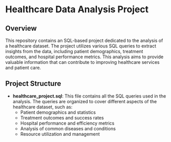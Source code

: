 # **Healthcare Data Analysis Project**

## Overview
This repository contains an SQL-based project dedicated to the analysis of a healthcare dataset. The project utilizes various SQL queries to extract insights from the data, including patient demographics, treatment outcomes, and hospital performance metrics. This analysis aims to provide valuable information that can contribute to improving healthcare services and patient care.

## Project Structure

- **healthcare_project.sql**: This file contains all the SQL queries used in the analysis. The queries are organized to cover different aspects of the healthcare dataset, such as:
  - Patient demographics and statistics
  - Treatment outcomes and success rates
  - Hospital performance and efficiency metrics
  - Analysis of common diseases and conditions
  - Resource utilization and management
